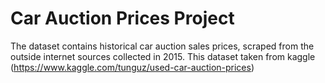 # Car Auction Prices Project
 The dataset contains historical car auction sales prices, scraped from the outside internet sources collected in 2015. This dataset taken from kaggle (https://www.kaggle.com/tunguz/used-car-auction-prices)
